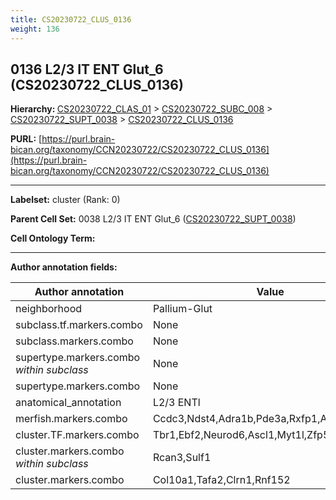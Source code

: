 ```yaml
---
title: CS20230722_CLUS_0136
weight: 136
---
```

## 0136 L2/3 IT ENT Glut_6 (CS20230722_CLUS_0136)
<b>Hierarchy: </b>
[CS20230722_CLAS_01](../CS20230722_CLAS_01) >
[CS20230722_SUBC_008](../CS20230722_SUBC_008) >
[CS20230722_SUPT_0038](../CS20230722_SUPT_0038) >
[CS20230722_CLUS_0136](../CS20230722_CLUS_0136)

**PURL:** [https://purl.brain-bican.org/taxonomy/CCN20230722/CS20230722_CLUS_0136](https://purl.brain-bican.org/taxonomy/CCN20230722/CS20230722_CLUS_0136)

---


**Labelset:** cluster (Rank: 0)

**Parent Cell Set:** 0038 L2/3 IT ENT Glut_6 ([CS20230722_SUPT_0038](../CS20230722_SUPT_0038))



**Cell Ontology Term:** 

[MARKER GENES.]: #


---

[TRANSFERRED ANNOTATIONS.]: #


[AUTHOR ANNOTATION FIELDS.]: #


**Author annotation fields:**

| Author annotation | Value |
|-------------------|-------|
|neighborhood|Pallium-Glut|
|subclass.tf.markers.combo|None|
|subclass.markers.combo|None|
|supertype.markers.combo _within subclass_|None|
|supertype.markers.combo|None|
|anatomical_annotation|L2/3 ENTl|
|merfish.markers.combo|Ccdc3,Ndst4,Adra1b,Pde3a,Rxfp1,Abi3bp,Dchs2|
|cluster.TF.markers.combo|Tbr1,Ebf2,Neurod6,Ascl1,Myt1l,Zfp536|
|cluster.markers.combo _within subclass_|Rcan3,Sulf1|
|cluster.markers.combo|Col10a1,Tafa2,Clrn1,Rnf152|
